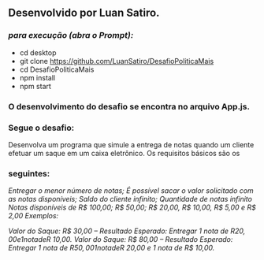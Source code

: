 ## **Desenvolvido por Luan Satiro.**

### *para execução (abra o Prompt):*

- cd desktop
- git clone https://github.com/LuanSatiro/DesafioPoliticaMais
- cd DesafioPoliticaMais
- npm install
- npm start

### O desenvolvimento do desafio se encontra no arquivo App.js.

### Segue o desafio:

 Desenvolva um programa que simule a entrega de notas quando um cliente
 efetuar um saque em um caixa eletrônico. Os requisitos básicos são os

### seguintes:

 *Entregar o menor número de notas;*
 *É possível sacar o valor solicitado com as notas disponíveis;*
 *Saldo do cliente infinito;*
 *Quantidade de notas infinito*
 *Notas disponíveis de R$ 100,00; R$ 50,00; R$ 20,00, R$ 10,00, R$ 5,00 e*
 *R$ 2,00*
 *Exemplos:*

 *Valor do Saque: R$ 30,00 – Resultado Esperado: Entregar 1 nota de*
 *R$20,00 e 1 nota de R$ 10,00.*
 *Valor do Saque: R$ 80,00 – Resultado Esperado: Entregar 1 nota de*
 *R$50,00 1 nota de R$ 20,00 e 1 nota de R$ 10,00.*
